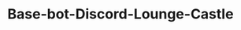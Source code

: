 # Base-bot-Discord-Lounge-Castle


































































































